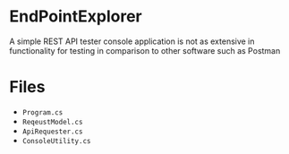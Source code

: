 # EndPointExplorer

A simple REST API tester console application is not as extensive in functionality for testing in comparison to other software such as Postman

# Files

* `Program.cs` 
* `ReqeustModel.cs`
* `ApiRequester.cs`
* `ConsoleUtility.cs`
